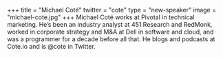 +++
title = "Michael Coté"
twitter = "cote"
type = "new-speaker"
image = "michael-cote.jpg"
+++
Michael Coté works at Pivotal in technical marketing. He’s been an industry analyst at 451 Research and RedMonk, worked in corporate strategy and M&A at Dell in software and cloud, and was a programmer for a decade before all that. He blogs and podcasts at Cote.io and is @cote in Twitter.
